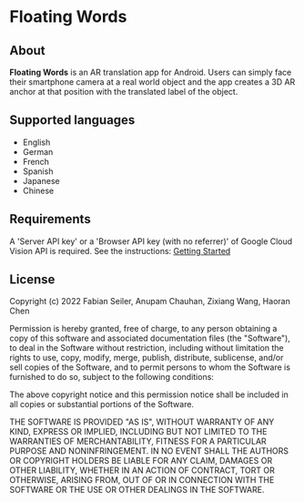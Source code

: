 # Floating Words

## About
**Floating Words** is an AR translation app for Android. Users can simply face their smartphone camera at a real world object and the app creates a 3D AR anchor at that position with the translated label of the object.

## Supported languages
* English
* German
* French
* Spanish
* Japanese
* Chinese

## Requirements

A 'Server API key' or a 'Browser API key (with no referrer)' of Google Cloud Vision API is required. See the instructions: [Getting Started](https://cloud.google.com/vision/docs/getting-started)

## License

Copyright (c) 2022 Fabian Seiler, Anupam Chauhan, Zixiang Wang, Haoran Chen


Permission is hereby granted, free of charge, to any person obtaining a copy of this software and associated documentation files (the "Software"), to deal in the Software without restriction, including without limitation the rights to use, copy, modify, merge, publish, distribute, sublicense, and/or sell copies of the Software, and to permit persons to whom the Software is furnished to do so, subject to the following conditions:

The above copyright notice and this permission notice shall be included in all copies or substantial portions of the Software.

THE SOFTWARE IS PROVIDED "AS IS", WITHOUT WARRANTY OF ANY KIND, EXPRESS OR IMPLIED, INCLUDING BUT NOT LIMITED TO THE WARRANTIES OF MERCHANTABILITY, FITNESS FOR A PARTICULAR PURPOSE AND NONINFRINGEMENT. IN NO EVENT SHALL THE AUTHORS OR COPYRIGHT HOLDERS BE LIABLE FOR ANY CLAIM, DAMAGES OR OTHER LIABILITY, WHETHER IN AN ACTION OF CONTRACT, TORT OR OTHERWISE, ARISING FROM, OUT OF OR IN CONNECTION WITH THE SOFTWARE OR THE USE OR OTHER DEALINGS IN THE SOFTWARE.
